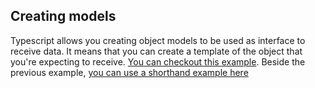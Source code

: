 ## Creating models

Typescript allows you creating object models to be used as interface to receive data. It means that you can create a template of the object that you're expecting to receive. [You can checkout this example](../src/app/recipe/recipe.model.ts). Beside the previous example, [you can use a shorthand example here](../src/app/shared/ingredient.model.ts)